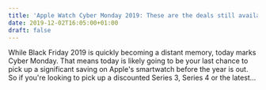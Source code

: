 ```yaml
---
title: 'Apple Watch Cyber Monday 2019: These are the deals still available'
date: 2019-12-02T16:05:00+01:00
draft: false
---
```


While Black Friday 2019 is quickly becoming a distant memory, today marks Cyber Monday. That means today is likely going to be your last chance to pick up a significant saving on Apple's smartwatch before the year is out. So if you're looking to pick up a discounted Series 3, Series 4 or the latest…